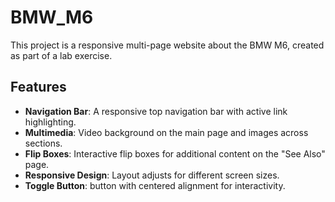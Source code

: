 # BMW_M6

This project is a responsive multi-page website about the BMW M6, created as part of a lab exercise.

## Features
- **Navigation Bar**: A responsive top navigation bar with active link highlighting.
- **Multimedia**: Video background on the main page and images across sections.
- **Flip Boxes**: Interactive flip boxes for additional content on the "See Also" page.
- **Responsive Design**: Layout adjusts for different screen sizes.
- **Toggle Button**: button with centered alignment for interactivity.
